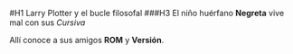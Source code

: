 #H1 Larry Plotter y el bucle filosofal
###H3 El niño huérfano **Negreta** vive mal con sus *Cursiva*

Allí conoce a sus amigos **ROM** y **Versión**.
